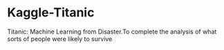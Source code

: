 # Kaggle-Titanic
Titanic: Machine Learning from Disaster.To complete the analysis of what sorts of people were likely to survive
